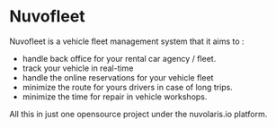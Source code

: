 # Nuvofleet
Nuvofleet is a vehicle fleet management system that it aims to :

- handle back office for your rental car agency / fleet.
- track your vehicle in real-time
- handle the online reservations for your vehicle fleet
- minimize the route for yours drivers in case of long trips.
- minimize the time for repair in vehicle workshops.

All this in just one opensource project under the nuvolaris.io platform.
